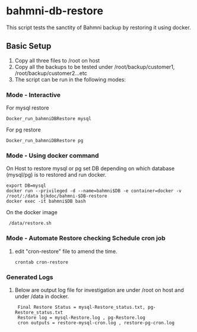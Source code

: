 # bahmni-db-restore

This script tests the sanctity of Bahmni backup by restoring it using docker.

## Basic Setup
1. Copy all three files to /root on host
2. Copy all the backups to be tested under /root/backup/customer1, /root/backup/customer2...etc
3. The script can be run in the following modes:


### Mode - Interactive
  
  For mysql restore
    
    Docker_run_bahmniDBRestore mysql
  
  For pg restore
    
    Docker_run_bahmniDBRestore pg

### Mode - Using docker command
  On Host to restore mysql or pg set DB depending on which database (mysql/pg) is to restored and run docker.
    
    export DB=mysql
    docker run --privileged -d --name=bahmni$DB -e container=docker -v /root/:/data bjkdoc/bahmni-$DB-restore
    docker exec -it bahmni$DB bash

  On the docker image
    
     /data/restore.sh 
  
### Mode - Automate Restore checking Schedule cron job 
1. edit "cron-restore" file to amend the time.

       crontab cron-restore

### Generated Logs
1. Below are output log file for investigation are under /root on host and under /data in docker.
   
        Final Restore Status = mysql-Restore_status.txt, pg-Restore_status.txt
        Restore log = mysql-Restore.log , pg-Restore.log
        cron outputs = restore-mysql-cron.log , restore-pg-cron.log



